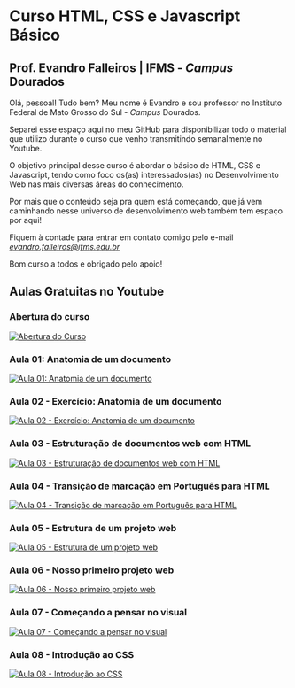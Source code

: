 # Curso HTML, CSS e Javascript Básico

## Prof. Evandro Falleiros | IFMS - *Campus* Dourados

Olá, pessoal! Tudo bem? Meu nome é Evandro e sou professor no Instituto Federal de Mato Grosso do Sul - *Campus* Dourados. 

Separei esse espaço aqui no meu GitHub para disponibilizar todo o material que utilizo durante o curso que venho transmitindo semanalmente no Youtube.

O objetivo principal desse curso é abordar o básico de HTML, CSS e Javascript, tendo como foco os(as) interessados(as) no Desenvolvimento Web nas mais diversas áreas do conhecimento. 

Por mais que o conteúdo seja pra quem está começando, que já vem caminhando nesse universo de desenvolvimento web também tem espaço por aqui! 

Fiquem à contade para entrar em contato comigo pelo e-mail *evandro.falleiros@ifms.edu.br*

Bom curso a todos e obrigado pelo apoio!

## Aulas Gratuitas no Youtube

### Abertura do curso
[![Abertura do Curso](https://img.youtube.com/vi/gtE6F2rr9Ho/0.jpg)](https://www.youtube.com/watch?v=gtE6F2rr9Ho&index=1&list=PLjbgOM5FYMGhkfnUjeIYvkRhyxaNXGZkgE)


### Aula 01: Anatomia de um documento
[![Aula 01: Anatomia de um documento](https://img.youtube.com/vi/dZaDTuzPyvg/0.jpg)](https://youtu.be/dZaDTuzPyvg?list=PLjbgOM5FYMGhkfnUjeIYvkRhyxaNXGZkg)

### Aula 02 - Exercício: Anatomia de um documento
[![Aula 02 - Exercício: Anatomia de um documento](https://img.youtube.com/vi/8TodZadUFvQ/0.jpg)](https://youtu.be/8TodZadUFvQ?list=PLjbgOM5FYMGhkfnUjeIYvkRhyxaNXGZkg)

### Aula 03 - Estruturação de documentos web com HTML
[![Aula 03 - Estruturação de documentos web com HTML](https://img.youtube.com/vi/Apn3EpF3Ins/0.jpg)](https://youtu.be/Apn3EpF3Ins?list=PLjbgOM5FYMGhkfnUjeIYvkRhyxaNXGZkg)

### Aula 04 - Transição de marcação em Português para HTML
[![Aula 04 - Transição de marcação em Português para HTML](https://img.youtube.com/vi/PMQw7jnpMaI/0.jpg)](https://youtu.be/PMQw7jnpMaI?list=PLjbgOM5FYMGhkfnUjeIYvkRhyxaNXGZkg)

### Aula 05 - Estrutura de um projeto web
[![Aula 05 - Estrutura de um projeto web](https://img.youtube.com/vi/pGVUNsNL-Do/0.jpg)](https://youtu.be/pGVUNsNL-Do?list=PLjbgOM5FYMGhkfnUjeIYvkRhyxaNXGZkg)

### Aula 06 - Nosso primeiro projeto web
[![Aula 06 - Nosso primeiro projeto web](https://img.youtube.com/vi/xzKlCEzFev4/0.jpg)](https://youtu.be/xzKlCEzFev4?list=PLjbgOM5FYMGhkfnUjeIYvkRhyxaNXGZkg)

### Aula 07 - Começando a pensar no visual
[![Aula 07 - Começando a pensar no visual](https://img.youtube.com/vi/thQ2NCkMUqk/0.jpg)](https://youtu.be/thQ2NCkMUqk?list=PLjbgOM5FYMGhkfnUjeIYvkRhyxaNXGZkg)

### Aula 08 - Introdução ao CSS
[![Aula 08 - Introdução ao CSS](https://img.youtube.com/vi/Zl_lUoz7vY0/0.jpg)](https://youtu.be/Zl_lUoz7vY0?list=PLjbgOM5FYMGhkfnUjeIYvkRhyxaNXGZkg)